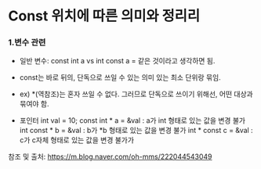 # Const 위치에 따른 의미와 정리리

### 1.변수 관련

+ 일반 변수: const int a vs int const a = 같은 것이라고 생각하면 됨.

* const는 바로 뒤의, 단독으로 쓰일 수 있는 의미 있는 최소 단위랑 묶임.
- ex) *(역참조)는 혼자 쓰일 수 없다. 그러므로 단독으로 쓰이기 위해선, 어떤 대상과 묶여야 함.

+ 포인터
int val = 10;
const int * a = &val : a가 int 형태로 있는 값을 변경 불가
int const * b = &val : b가 *b 형태로 있는 값을 변경 불가
int * const c = &val : c가 c자체 형태로 있는 값을 변경 불가가


참조 및 출처: https://m.blog.naver.com/oh-mms/222044543049